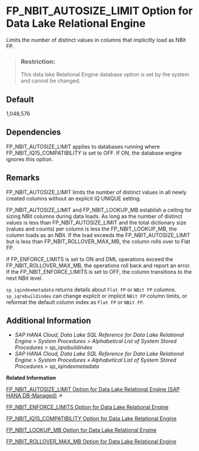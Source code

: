 <!-- loioa873755184f21015a76ff1329f851c5d -->

# FP\_NBIT\_AUTOSIZE\_LIMIT Option for Data Lake Relational Engine

Limits the number of distinct values in columns that implicitly load as NBit FP.



> ### Restriction:  
> This data lake Relational Engine database option is set by the system and cannot be changed.



<a name="loioa873755184f21015a76ff1329f851c5d__fp_nbit_autosize_limit_default1"/>

## Default

1,048,576



<a name="loioa873755184f21015a76ff1329f851c5d__fp_nbit_autosize_limit_depend1"/>

## Dependencies

FP\_NBIT\_AUTOSIZE\_LIMIT applies to databases running where FP\_NBIT\_IQ15\_COMPATIBILITY is set to OFF. If ON, the database engine ignores this option.



<a name="loioa873755184f21015a76ff1329f851c5d__fp_nbit_autosize_limit_remarks1"/>

## Remarks

FP\_NBIT\_AUTOSIZE\_LIMIT limits the number of distinct values in all newly created columns without an explicit IQ UNIQUE setting.

FP\_NBIT\_AUTOSIZE\_LIMIT and FP\_NBIT\_LOOKUP\_MB establish a ceiling for sizing NBit columns during data loads. As long as the number of distinct values is less than FP\_NBIT\_AUTOSIZE\_LIMIT and the total dictionary size \(values and counts\) per column is less the FP\_NBIT\_LOOKUP\_MB, the column loads as an NBit. If the load exceeds the FP\_NBIT\_AUTOSIZE\_LIMIT but is less than FP\_NBIT\_ROLLOVER\_MAX\_MB, the column rolls over to Flat FP.

If FP\_ENFORCE\_LIMITS is set to ON and DML operations exceed the FP\_NBIT\_ROLLOVER\_MAX\_MB, the operations roll back and report an error. If the FP\_NBIT\_ENFORCE\_LIMITS is set to OFF, the column transitions to the next NBit level.

`sp_iqindexmetadata` returns details about `Flat FP` or `NBit FP` columns. `sp_iqrebuildindex` can change explicit or implicit `NBit FP` column limits, or reformat the default column index as `Flat FP` or `NBit FP`.



<a name="loioa873755184f21015a76ff1329f851c5d__fp_nbit_autosize_limit_additional1"/>

## Additional Information

-   *SAP HANA Cloud, Data Lake SQL Reference for Data Lake Relational Engine \> System Procedures \> Alphabetical List of System Stored Procedures \> sp\_iqrebuildindex*
-   *SAP HANA Cloud, Data Lake SQL Reference for Data Lake Relational Engine \> System Procedures » Alphabetical List of System Stored Procedures \> sp\_iqindexmetadata*

**Related Information**  


[FP_NBIT_AUTOSIZE_LIMIT Option for Data Lake Relational Engine (SAP HANA DB-Managed)](https://help.sap.com/viewer/a898e08b84f21015969fa437e89860c8/2023_1_QRC/en-US/829744c675a441899d9aa46a28873eab.html "Limits the number of distinct values in columns that implicitly load as NBit FP.") :arrow_upper_right:

[FP\_NBIT\_ENFORCE\_LIMITS Option for Data Lake Relational Engine](fp-nbit-enforce-limits-option-for-data-lake-relational-engine-a874045.md "Enforces sizing limits for explicit and implicit NBit columns.")

[FP\_NBIT\_IQ15\_COMPATIBILITY Option for Data Lake Relational Engine](fp-nbit-iq15-compatibility-option-for-data-lake-relational-engine-a874375.md "Provides support for tokenized FP indexes similar to that available in data lake Relational Engine.")

[FP\_NBIT\_LOOKUP\_MB Option for Data Lake Relational Engine](fp-nbit-lookup-mb-option-for-data-lake-relational-engine-a873a52.md "Limits the total dictionary size per column for implicit NBit FP columns.")

[FP\_NBIT\_ROLLOVER\_MAX\_MB Option for Data Lake Relational Engine](fp-nbit-rollover-max-mb-option-for-data-lake-relational-engine-a873d4b.md "Sets a threshold for the total dictionary size for implicit NBit rollovers to Flat FP.")

